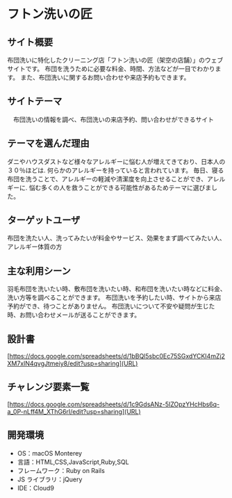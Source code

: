 # フトン洗いの匠

## サイト概要
布団洗いに特化したクリーニング店「フトン洗いの匠（架空の店舗）」のウェブサイトです。
布団を洗うために必要な料金、時間、方法などが一目でわかります。
また、布団洗いに関するお問い合わせや来店予約もできます。

## サイトテーマ
　布団洗いの情報を調べ、布団洗いの来店予約、問い合わせができるサイト

## テーマを選んだ理由
ダニやハウスダストなど様々なアレルギーに悩む人が増えてきており、日本人の３０％ほどは.
何らかのアレルギーを持っていると言われています。
毎日、寝る布団を洗うことで、アレルギーの軽減や清潔度を向上させることができ、アレルギーに.
悩む多くの人を救うことができる可能性があるためテーマに選びました。

## ターゲットユーザ
布団を洗たい人、洗ってみたいが料金やサービス、効果をまず調べてみたい人、アレルギー体質の方

## 主な利用シーン
羽毛布団を洗いたい時、敷布団を洗いたい時、和布団を洗いたい時などに料金、洗い方等を調べることができます。
布団洗いを予約したい時、サイトから来店予約ができ、待つことがありません。
布団洗いについて不安や疑問が生じた時、お問い合わせメールが送ることができます。

## 設計書
[https://docs.google.com/spreadsheets/d/1bBQl5sbc0Ec75SGxdYCKI4mZj2XM7xlN4qvgJtmeiy8/edit?usp=sharing](URL)

## チャレンジ要素一覧
[https://docs.google.com/spreadsheets/d/1c9GdsANz-5IZOpzYHcHbs6q-a_0P-nLff4M_XThG6rI/edit?usp=sharing](URL)

## 開発環境

* OS：macOS Monterey
* 言語：HTML,CSS,JavaScript,Ruby,SQL
* フレームワーク：Ruby on Rails
* JS ライブラリ：jQuery
* IDE：Cloud9

